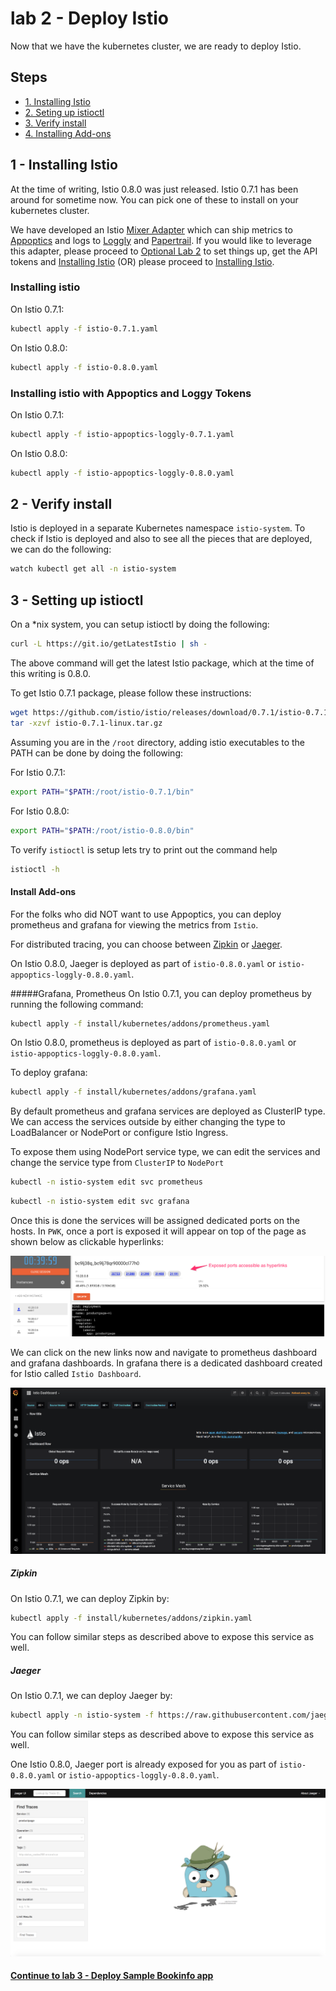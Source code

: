 # lab 2 - Deploy Istio

Now that we have the kubernetes cluster, we are ready to deploy Istio.

## Steps

* [1. Installing Istio](#1)
* [2. Seting up istioctl](#2)
* [3. Verify install](#3)
* [4. Installing Add-ons](#4)

## <a name="1"></a> 1 - Installing Istio
At the time of writing, Istio 0.8.0 was just released. Istio 0.7.1 has been around for sometime now. You can pick one of these to install on your kubernetes cluster.

We have developed an Istio [Mixer Adapter](https://github.com/solarwinds/istio-adapter) which can ship metrics to [Appoptics](https://www.appoptics.com/) and logs to [Loggly](https://www.loggly.com/) and [Papertrail](https://papertrailapp.com). If you would like to leverage this adapter, please proceed to [Optional Lab 2](optional.md) to set things up, get the API tokens and [Installing Istio](#aolg) (OR) please proceed to [Installing Istio](#noaolg).

### <a name="noaolg"></a>Installing istio


On Istio 0.7.1:
```sh
kubectl apply -f istio-0.7.1.yaml
```

On Istio 0.8.0:
```sh
kubectl apply -f istio-0.8.0.yaml
```


### <a name="aolg"></a>Installing istio with Appoptics and Loggy Tokens

On Istio 0.7.1:
```sh
kubectl apply -f istio-appoptics-loggly-0.7.1.yaml
```

On Istio 0.8.0:
```sh
kubectl apply -f istio-appoptics-loggly-0.8.0.yaml
```

## <a name="2"></a> 2 - Verify install

Istio is deployed in a separate Kubernetes namespace `istio-system`. To check if Istio is deployed and also to see all the pieces that are deployed, we can do the following:

```sh
watch kubectl get all -n istio-system
```


## <a name="3"></a> 3 - Setting up istioctl
On a *nix system, you can setup istioctl by doing the following: 

```sh
curl -L https://git.io/getLatestIstio | sh -
```
The above command will get the latest Istio package, which at the time of this writing is 0.8.0.

To get Istio 0.7.1 package, please follow these instructions:

```sh
wget https://github.com/istio/istio/releases/download/0.7.1/istio-0.7.1-linux.tar.gz
tar -xzvf istio-0.7.1-linux.tar.gz
```

Assuming you are in the `/root` directory, adding istio executables to the PATH can be done by doing the following:

For Istio 0.7.1:
```sh
export PATH="$PATH:/root/istio-0.7.1/bin"
```

For Istio 0.8.0:
```sh
export PATH="$PATH:/root/istio-0.8.0/bin"
```

To verify `istioctl` is setup lets try to print out the command help
```sh
istioctl -h
```





####  Install Add-ons
For the folks who did NOT want to use Appoptics, you can deploy prometheus and grafana for viewing the metrics from `Istio`.

For distributed tracing, you can choose between [Zipkin](https://zipkin.io/) or [Jaeger](https://www.jaegertracing.io/).

On Istio 0.8.0, Jaeger is deployed as part of `istio-0.8.0.yaml` or `istio-appoptics-loggly-0.8.0.yaml`.

#####Grafana, Prometheus
On Istio 0.7.1, you can deploy prometheus by running the following command:

```sh
kubectl apply -f install/kubernetes/addons/prometheus.yaml
```

On Istio 0.8.0, prometheus is deployed as part of `istio-0.8.0.yaml` or `istio-appoptics-loggly-0.8.0.yaml`.


To deploy grafana:
```sh
kubectl apply -f install/kubernetes/addons/grafana.yaml
```

By default prometheus and grafana services are deployed as ClusterIP type. We can access the services outside by either changing the type to LoadBalancer or NodePort or configure Istio Ingress. 

To expose them using NodePort service type, we can edit the services and change the service type from `ClusterIP` to `NodePort`

```sh
kubectl -n istio-system edit svc prometheus
```

```sh
kubectl -n istio-system edit svc grafana
```

Once this is done the services will be assigned dedicated ports on the hosts. In `PWK`, once a port is exposed it will appear on top of the page as shown below as clickable hyperlinks:

![](img/exposed_ports.png)

We can click on the new links now and navigate to prometheus dashboard and grafana dashboards. In grafana there is a dedicated dashboard created for Istio called `Istio Dashboard`.

![](img/Grafana_-_Istio_Dashboard.png)

##### <a name="zipkin"></a>Zipkin
On Istio 0.7.1, we can deploy Zipkin by:

```sh
kubectl apply -f install/kubernetes/addons/zipkin.yaml
```

You can follow similar steps as described above to expose this service as well.

##### <a name="jaeger"></a> Jaeger
On Istio 0.7.1, we can deploy Jaeger by:

```sh
kubectl apply -n istio-system -f https://raw.githubusercontent.com/jaegertracing/jaeger-kubernetes/master/all-in-one/jaeger-all-in-one-template.yml
```

You can follow similar steps as described above to expose this service as well.

One Istio 0.8.0, Jaeger port is already exposed for you as part of `istio-0.8.0.yaml` or `istio-appoptics-loggly-0.8.0.yaml`.


![](img/Jaeger_UI.png)

#### [Continue to lab 3 - Deploy Sample Bookinfo app](../lab-3/README.md)